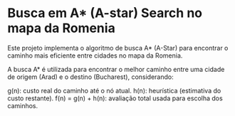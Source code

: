 # Busca em A* (A-star) Search no mapa da Romenia

Este projeto implementa o algoritmo de busca A* (A-Star) para encontrar o caminho mais eficiente entre cidades no mapa da Romenia.

A busca A* é utilizada para encontrar o melhor caminho entre uma cidade de origem (Arad) e o destino (Bucharest), considerando:

g(n): custo real do caminho até o nó atual.
h(n): heurística (estimativa do custo restante).
f(n) = g(n) + h(n): avaliação total usada para escolha dos caminhos.

